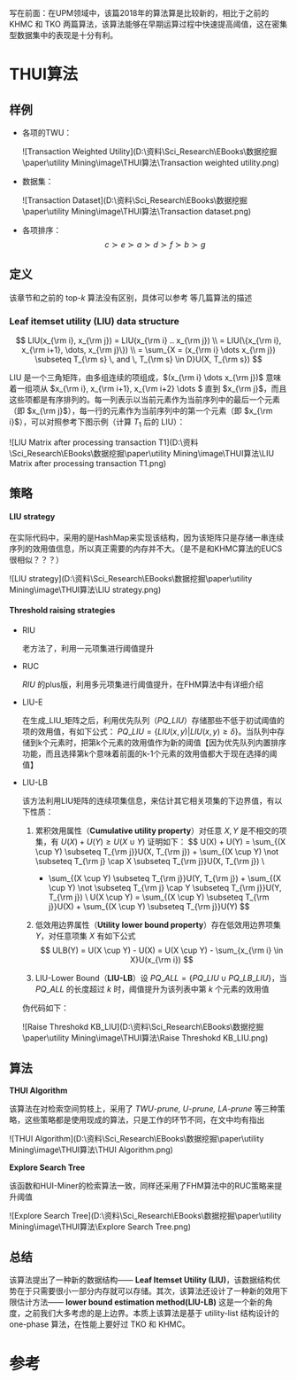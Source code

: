写在前面：在UPM领域中，该篇2018年的算法算是比较新的，相比于之前的 KHMC 和 TKO 两篇算法，该算法能够在早期运算过程中快速提高阈值，这在密集型数据集中的表现是十分有利。

# THUI算法

## 样例

+ 各项的TWU：

  ![Transaction Weighted Utility](D:\资料\Sci_Research\EBooks\数据挖掘\paper\utility Mining\image\THUI算法\Transaction weighted utility.png)

+ 数据集：

  ![Transaction Dataset](D:\资料\Sci_Research\EBooks\数据挖掘\paper\utility Mining\image\THUI算法\Transaction dataset.png)

+ 各项排序：
  $$
  c \succ e \succ a \succ d \succ f \succ b \succ g
  $$

## 定义

该章节和之前的 top-$k$ 算法没有区别，具体可以参考   等几篇算法的描述

### Leaf itemset utility (LIU) data structure

$$
LIU(x_{\rm i}, x_{\rm j}) = LIU(x_{\rm i} .. x_{\rm j}) \\
= LIU(\{x_{\rm i}, x_{\rm i+1}, \dots, x_{\rm j}\}) \\
= \sum_{X = (x_{\rm i} \dots x_{\rm j}) \subseteq T_{\rm s} \, and \, T_{\rm s} \in D}U(X, T_{\rm s})
$$

LIU 是一个三角矩阵，由多组连续的项组成，$(x_{\rm i} \dots x_{\rm j})$ 意味着一组项从 $x_{\rm i}, x_{\rm i+1}, x_{\rm i+2} \dots $ 直到 $x_{\rm j}$，而且这些项都是有序排列的。每一列表示以当前元素作为当前序列中的最后一个元素（即 $x_{\rm j}$），每一行的元素作为当前序列中的第一个元素（即 $x_{\rm i}$），可以对照参考下图示例（计算 $T_1$ 后的 LIU）：

![LIU Matrix after processing transaction T1](D:\资料\Sci_Research\EBooks\数据挖掘\paper\utility Mining\image\THUI算法\LIU Matrix after processing transaction T1.png)

## 策略

#### LIU strategy

在实际代码中，采用的是HashMap来实现该结构，因为该矩阵只是存储一串连续序列的效用值信息，所以真正需要的内存并不大。（是不是和KHMC算法的EUCS很相似？？？）

![LIU strategy](D:\资料\Sci_Research\EBooks\数据挖掘\paper\utility Mining\image\THUI算法\LIU strategy.png)

#### Threshold raising strategies

+ RIU

  老方法了，利用一元项集进行阈值提升

+ RUC

  _RIU_ 的plus版，利用多元项集进行阈值提升，在FHM算法中有详细介绍

+ LIU-E

  在生成_LIU_矩阵之后，利用优先队列（_PQ_LIU_）存储那些不低于初试阈值的项的效用值，有如下公式： $PQ\_LIU = \{LIU(x, y)|LIU(x, y) \ge \delta \}$。当队列中存储到k个元素时，把第k个元素的效用值作为新的阈值【因为优先队列内置排序功能，而且选择第k个意味着前面的k-1个元素的效用值都大于现在选择的阈值】

+ LIU-LB

  该方法利用LIU矩阵的连续项集信息，来估计其它相关项集的下边界值，有以下性质：

  1. 累积效用属性（**Cumulative utility property**）对任意 $X,Y$ 是不相交的项集，有 $U(X) + U(Y) \ge U(X \cup Y)$  证明如下：
     $$
     U(X) + U(Y) = \sum_{(X \cup Y) \subseteq T_{\rm j}}U(X, T_{\rm j}) + \sum_{(X \cup Y) \not \subseteq T_{\rm j} \cap X \subseteq T_{\rm j}}U(X, T_{\rm j}) \\
     + \sum_{(X \cup Y) \subseteq T_{\rm j}}U(Y, T_{\rm j}) + \sum_{(X \cup Y) \not \subseteq T_{\rm j} \cap Y \subseteq T_{\rm j}}U(Y, T_{\rm j}) \\
     U(X \cup Y) = \sum_{(X \cup Y) \subseteq T_{\rm j}}U(X) + \sum_{(X \cup Y) \subseteq T_{\rm j}}U(Y)
     $$

  2. 低效用边界属性（**Utility lower bound property**）存在低效用边界项集 $Y$，对任意项集 $X$ 有如下公式
     $$
     ULB(Y) = U(X \cup Y) - U(X) = U(X \cup Y) - \sum_{x_{\rm i} \in X}U(x_{\rm i})
     $$

  3.  LIU-Lower Bound（**LIU-LB**）设 $PQ\_ALL = \{PQ\_LIU \cup PQ\_LB\_LIU \}$，当 $PQ\_ALL$ 的长度超过 $k$ 时，阈值提升为该列表中第 $k$ 个元素的效用值

  伪代码如下：

  ![Raise Threshokd KB_LIU](D:\资料\Sci_Research\EBooks\数据挖掘\paper\utility Mining\image\THUI算法\Raise Threshokd KB_LIU.png)

## 算法

**THUI Algorithm**

该算法在对检索空间剪枝上，采用了 _TWU-prune, U-prune, LA-prune_ 等三种策略，这些策略都是使用现成的算法，只是工作的环节不同，在文中均有指出 

![THUI Algorithm](D:\资料\Sci_Research\EBooks\数据挖掘\paper\utility Mining\image\THUI算法\THUI Algorithm.png)

**Explore Search Tree**

该函数和HUI-Miner的检索算法一致，同样还采用了FHM算法中的RUC策略来提升阈值

![Explore Search Tree](D:\资料\Sci_Research\EBooks\数据挖掘\paper\utility Mining\image\THUI算法\Explore Search Tree.png)

## 总结

该算法提出了一种新的数据结构—— **Leaf Itemset Utility (LIU)**，该数据结构优势在于只需要很小一部分内存就可以存储。其次，该算法还设计了一种新的效用下限估计方法—— **lower bound estimation method(LIU-LB)** 这是一个新的角度，之前我们大多考虑的是上边界。本质上该算法是基于 utility-list 结构设计的 one-phase 算法，在性能上要好过 TKO 和 KHMC。

# 参考